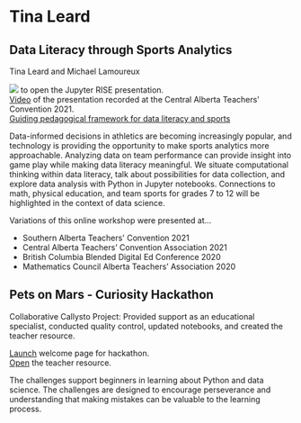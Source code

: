 # Tina Leard

## Data Literacy through Sports Analytics
Tina Leard and Michael Lamoureux

<a href = "https://mybinder.org/v2/gh/TinaL5/sports/HEAD?filepath=sports-SABTC.ipynb" target="_blank"><img src ="https://mybinder.org/badge_logo.svg"></a> to open the Jupyter RISE presentation.
<br><a href = "https://vimeo.com/510567406" target="_blank">Video</a> of the presentation recorded at the Central Alberta Teachers' Convention 2021.
<br><a href ="https://github.com/TinaL5/sports/blob/main/images/data_literacy_sports.png" target="blank">Guiding pedagogical framework for data literacy and sports</a>


Data-informed decisions in athletics are becoming increasingly popular, and technology is providing the opportunity to make sports analytics more approachable. Analyzing data on team performance can provide insight into game play while making data literacy meaningful. We situate computational thinking within data literacy, talk about possibilities for data collection, and explore data analysis with Python in Jupyter notebooks. Connections to math, physical education, and team sports for grades 7 to 12 will be highlighted in the context of data science.

Variations of this online workshop were presented at...
- Southern Alberta Teachers' Convention 2021
- Central Alberta Teachers’ Convention Association 2021
- British Columbia Blended Digital Ed Conference 2020
- Mathematics Council Alberta Teachers’ Association 2020

## Pets on Mars - Curiosity Hackathon
Collaborative Callysto Project: Provided support as an educational specialist, conducted quality control, updated notebooks, and created the teacher resource.

<a href="https://tinal5.github.io/curiosity-hackathon/">Launch</a> welcome page for hackathon.<br>
<a href="https://docs.google.com/document/d/1NgTXeRRItN5WfW5VwzQx6QRFBYWpW9sefdBvnhar_OU/edit?usp=sharing">Open</a> the teacher resource.

The challenges support beginners in learning about Python and data science. The challenges are designed to encourage perseverance and understanding that making mistakes can be valuable to the learning process. 
